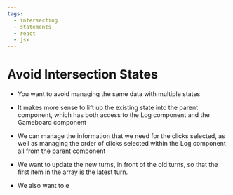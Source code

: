 ```yaml
---
tags:
  - intersecting
  - statements
  - react
  - jsx
---
```

# Avoid Intersection States
* You want to avoid managing the same data with multiple states
* It makes more sense to lift up the existing state into the parent component, which has both access to the Log component and the Gameboard component
* We can manage the information that we need for the clicks selected, as well as managing the order of clicks selected within the Log component all from the parent component


* We want to update the new turns, in front of the old turns, so that the first item in the array is the latest turn.
* We also want to e